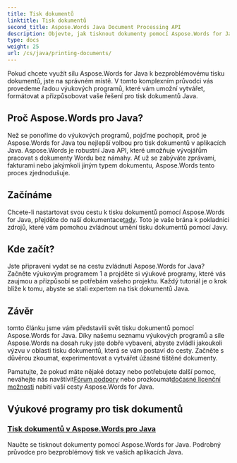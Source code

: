 ```yaml
---
title: Tisk dokumentů
linktitle: Tisk dokumentů
second_title: Aspose.Words Java Document Processing API
description: Objevte, jak tisknout dokumenty pomocí Aspose.Words for Java, s naším seznamem komplexních výukových programů. Naučte se vytvářet, formátovat a přizpůsobovat svá řešení pro tisk dokumentů Java.
type: docs
weight: 25
url: /cs/java/printing-documents/
---
```


Pokud chcete využít sílu Aspose.Words for Java k bezproblémovému tisku dokumentů, jste na správném místě. V tomto komplexním průvodci vás provedeme řadou výukových programů, které vám umožní vytvářet, formátovat a přizpůsobovat vaše řešení pro tisk dokumentů Java. 

## Proč Aspose.Words pro Java?

Než se ponoříme do výukových programů, pojďme pochopit, proč je Aspose.Words for Java tou nejlepší volbou pro tisk dokumentů v aplikacích Java. Aspose.Words je robustní Java API, které umožňuje vývojářům pracovat s dokumenty Wordu bez námahy. Ať už se zabýváte zprávami, fakturami nebo jakýmkoli jiným typem dokumentu, Aspose.Words tento proces zjednodušuje.

## Začínáme

 Chcete-li nastartovat svou cestu k tisku dokumentů pomocí Aspose.Words for Java, přejděte do naší dokumentace[tady](https://reference.aspose.com/words/java/). Toto je vaše brána k pokladnici zdrojů, které vám pomohou zvládnout umění tisku dokumentů pomocí Javy.

## Kde začít?

Jste připraveni vydat se na cestu zvládnutí Aspose.Words for Java? Začněte výukovým programem 1 a projděte si výukové programy, které vás zaujmou a přizpůsobí se potřebám vašeho projektu. Každý tutoriál je o krok blíže k tomu, abyste se stali expertem na tisk dokumentů Java.

## Závěr

tomto článku jsme vám představili svět tisku dokumentů pomocí Aspose.Words for Java. Díky našemu seznamu výukových programů a síle Aspose.Words na dosah ruky jste dobře vybaveni, abyste zvládli jakoukoli výzvu v oblasti tisku dokumentů, která se vám postaví do cesty. Začněte s důvěrou zkoumat, experimentovat a vytvářet úžasné tištěné dokumenty.

 Pamatujte, že pokud máte nějaké dotazy nebo potřebujete další pomoc, neváhejte nás navštívit[Fórum podpory](https://forum.aspose.com/) nebo prozkoumat[dočasné licenční možnosti](https://purchase.aspose.com/temporary-license/) nabití vaší cesty Aspose.Words for Java.

## Výukové programy pro tisk dokumentů
### [Tisk dokumentů v Aspose.Words pro Java](./printing-documents/)
Naučte se tisknout dokumenty pomocí Aspose.Words for Java. Podrobný průvodce pro bezproblémový tisk ve vašich aplikacích Java.